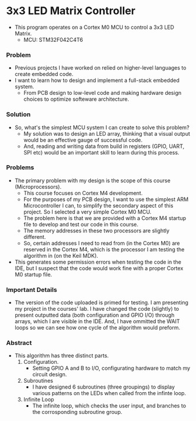# 3x3 LED Matrix Controller

- This program operates on a Cortex M0 MCU to control a 3x3 LED Matrix.
    - MCU: STM32F042C4T6

### Problem
- Previous projects I have worked on relied on higher-level languages to create embedded code. 
- I want to learn how to design and implement a full-stack embedded system. 
    - From PCB design to low-level code and making hardware design choices to optimize softeware architecture. 

### Solution
- So, what's the simplest MCU system I can create to solve this problem? 
    - My solution was to design an LED array, thinking that a visual output would be an effective gauge of successful code. 
    - And, reading and writing data from build in registers (GPIO, UART, SPI etc) would be an important skill to learn during this process. 

### Problems
- The primary problem with my design is the scope of this course (Microprocessors). 
    - This course focuses on Cortex M4 development. 
    - For the purposes of my PCB design, I want to use the simplest ARM Microcontroller I can, to simplify the secondary aspect of this project. So I selected a very simple Cortex M0 MCU. 
    - The problem here is that we are provided with a Cortex M4 startup file to develop and test our code in this course. 
    - The memory addresses in these two processors are slightly different. 
    - So, certain addresses I need to read from (in the Cortex M0) are reserved in the Cortex M4, which is the processor I am testing the algorithm in (on the Keil MDK).
- This generates some permission errors when testing the code in the IDE, but I suspect that the code would work fine with a proper Cortex M0 startup file. 

### Important Details

- The version of the code uploaded is primed for testing. I am presenting my project in the courses' lab. I have changed the code (slightly) to present outputted data (both configuration and GPIO I/O) through arrays, which I are visible in the IDE. And, I have ommitted the WAIT loops so we can see how one cycle of the algorithm would preform. 


### Abstract
- This algorithm has three distinct parts. 
    1. Configuration. 
        - Setting GPIO A and B to I/O, configurating hardware to match my circuit design. 
    2. Subroutines
        - I have designed 6 subroutines (three groupings) to display various patterns on the LEDs when called from the infinte loop.
    3. Infinite Loop
        - The infinite loop, which checks the user input, and branches to the corrosponding subroutine group. 
  


